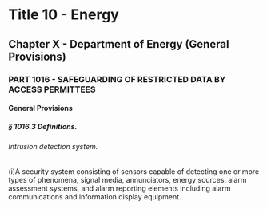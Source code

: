 
# Title 10 - Energy
## Chapter X - Department of Energy (General Provisions)
### PART 1016 - SAFEGUARDING OF RESTRICTED DATA BY ACCESS PERMITTEES
#### General Provisions
##### § 1016.3 Definitions.
###### Intrusion detection system.

(i)A security system consisting of sensors capable of detecting one or more types of phenomena, signal media, annunciators, energy sources, alarm assessment systems, and alarm reporting elements including alarm communications and information display equipment.

